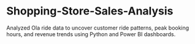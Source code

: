 # Shopping-Store-Sales-Analysis
Analyzed Ola ride data to uncover customer ride patterns, peak booking hours, and revenue trends using Python and Power BI dashboards.
